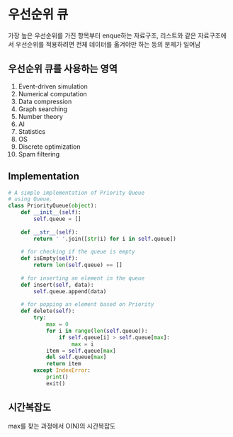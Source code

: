 # 우선순위 큐

가장 높은 우선순위를 가진 항목부터 enque하는 자료구조, 리스트와 같은 자료구조에서 우선순위를 적용하려면 전체 데이터를 옮겨야만 하는 등의 문제가 일어남

## 우선순위 큐를 사용하는 영역

1. Event-driven simulation
2. Numerical computation
3. Data compression
4. Graph searching
5. Number theory
6. AI
7. Statistics
8. OS
9. Discrete optimization
10. Spam filtering

## Implementation

```python
# A simple implementation of Priority Queue 
# using Queue. 
class PriorityQueue(object): 
    def __init__(self): 
        self.queue = [] 
  
    def __str__(self): 
        return ' '.join([str(i) for i in self.queue]) 
  
    # for checking if the queue is empty 
    def isEmpty(self): 
        return len(self.queue) == [] 
  
    # for inserting an element in the queue 
    def insert(self, data): 
        self.queue.append(data) 
  
    # for popping an element based on Priority 
    def delete(self): 
        try: 
            max = 0
            for i in range(len(self.queue)): 
                if self.queue[i] > self.queue[max]: 
                    max = i 
            item = self.queue[max] 
            del self.queue[max] 
            return item 
        except IndexError: 
            print() 
            exit() 
```

## 시간복잡도

max를 찾는 과정에서 O(N)의 시간복잡도
